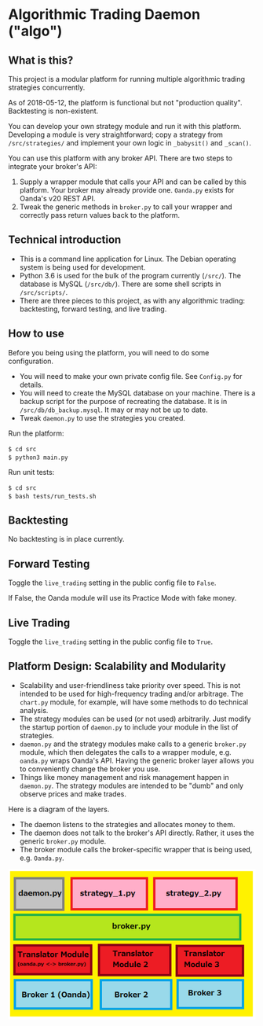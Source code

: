 # Algorithmic Trading Daemon ("algo")

## What is this?

This project is a modular platform for running multiple algorithmic trading strategies concurrently.

As of 2018-05-12, the platform is functional but not "production quality". Backtesting is non-existent. 

You can develop your own strategy module and run it with this platform. Developing a module is very straightforward; copy a strategy from `/src/strategies/` and implement your own logic in `_babysit()` and `_scan()`.

You can use this platform with any broker API. There are two steps to integrate your broker's API:

1. Supply a wrapper module that calls your API and can be called by this platform. Your broker may already provide one. `Oanda.py` exists for Oanda's v20 REST API.
2. Tweak the generic methods in `broker.py` to call your wrapper and correctly pass return values back to the platform.

## Technical introduction

- This is a command line application for Linux. The Debian operating system is being used for development.
- Python 3.6 is used for the bulk of the program currently (`/src/`). The database is MySQL (`/src/db/`). There are some shell scripts in `/src/scripts/`.
- There are three pieces to this project, as with any algorithmic trading: backtesting, forward testing, and live trading.

## How to use

Before you being using the platform, you will need to do some configuration.

- You will need to make your own private config file. See `Config.py` for details.
- You will need to create the MySQL database on your machine. There is a backup script for the purpose of recreating the database. It is in `/src/db/db_backup.mysql`. It may or may not be up to date.
- Tweak `daemon.py` to use the strategies you created.

Run the platform:

`$ cd src`  
`$ python3 main.py`

Run unit tests:

`$ cd src`  
`$ bash tests/run_tests.sh` 

## Backtesting

No backtesting is in place currently.

## Forward Testing

Toggle the `live_trading` setting in the public config file to `False`.

If False, the Oanda module will use its Practice Mode with fake money.


## Live Trading

Toggle the `live_trading` setting in the public config file to `True`.

## Platform Design: Scalability and Modularity

- Scalability and user-friendliness take priority over speed. This is not intended to be used for high-frequency trading and/or arbitrage. The `chart.py` module, for example, will have some methods to do technical analysis.
- The strategy modules can be used (or not used) arbitrarily. Just modify the startup portion of `daemon.py` to include your module in the list of strategies.
- `daemon.py` and the strategy modules make calls to a generic `broker.py` module, which then delegates the calls to a wrapper module, e.g. `oanda.py` wraps Oanda's API. Having the generic broker layer allows you to conveniently change the broker you use.
- Things like money management and risk management happen in `daemon.py`. The strategy modules are intended to be "dumb" and only observe prices and make trades.

Here is a diagram of the layers.

- The daemon listens to the strategies and allocates money to them.
- The daemon does not talk to the broker's API directly. Rather, it uses the generic `broker.py` module.
- The broker module calls the broker-specific wrapper that is being used, e.g. `Oanda.py`.

![diagram](docs/platform_diagram_2.png)

